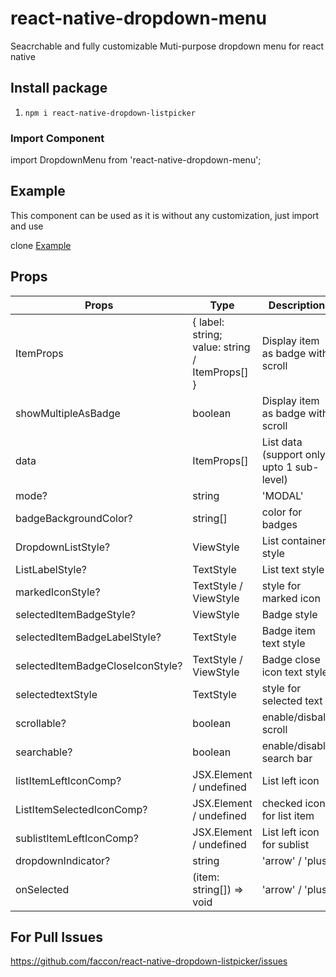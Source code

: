 # react-native-dropdown-menu

Seacrchable and fully customizable Muti-purpose dropdown menu for react native 

## Install package

1. `npm i react-native-dropdown-listpicker` 


### Import Component

import DropdownMenu from 'react-native-dropdown-menu';


## Example

This component can be used as it is without any customization, just import and use

clone [Example](https://github.com/faccon/react-native-dropdown-listpicker/tree/publish/example/)


## Props

| Props                         	  | Type              		  	| Description   
| --------------------------------- | ------------------------- | --------------------------------------- |
| ItemProps			                    | { label: string; value: string / ItemProps[] } | Display item as badge with scroll       |
| showMultipleAsBadge			          | boolean   			          | Display item as badge with scroll       |
| data          			              | ItemProps[] 		          | List data (support only upto 1 sub-level) | 
| mode?			                        | string                		| 'MODAL' | 'UNDERLAY'                    |
| badgeBackgroundColor?		          | string[]				          | color for badges                        |
| DropdownListStyle?			          | ViewStyle				          | List container style 	                  |
| ListLabelStyle?			              | TextStyle				          | List text style                         | 
| markedIconStyle?			            | TextStyle / ViewStyle  		| style for marked icon                   |
| selectedItemBadgeStyle?		        | ViewStyle				          | Badge style                             |
| selectedItemBadgeLabelStyle?		  | TextStyle	       		      | Badge item text style                   |
| selectedItemBadgeCloseIconStyle?	| TextStyle / ViewStyle			| Badge close icon text style             |
| selectedtextStyle			            | TextStyle			          	| style for selected text                 |
| scrollable?				                | boolean				            | enable/disbale scroll                   |
| searchable?				                | boolean				            | enable/disable search bar               |
| listItemLeftIconComp?			        | JSX.Element / undefined		| List left icon                          |             
| ListItemSelectedIconComp?	      	| JSX.Element / undefined		| checked icon for list item              |
| sublistItemLeftIconComp?		      | JSX.Element / undefined		| List left icon for sublist              |
| dropdownIndicator?			          | string				            | 'arrow' / 'plus'                        |
| onSelected			                  | (item: string[]) => void  | 'arrow' / 'plus'                        |

## For Pull Issues
https://github.com/faccon/react-native-dropdown-listpicker/issues
